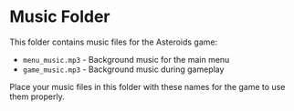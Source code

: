 # Music Folder

This folder contains music files for the Asteroids game:

- `menu_music.mp3` - Background music for the main menu
- `game_music.mp3` - Background music during gameplay

Place your music files in this folder with these names for the game to use them properly.
